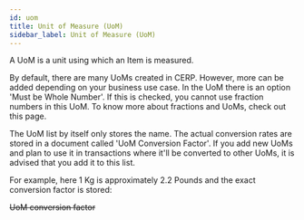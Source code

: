 ```yaml
---
id: uom
title: Unit of Measure (UoM)
sidebar_label: Unit of Measure (UoM)
---
```


A UoM is a unit using which an Item is measured.

By default, there are many UoMs created in CERP. However, more can be added depending on your business use case. In the UoM there is an option 'Must be Whole Number'. If this is checked, you cannot use fraction numbers in this UoM. To know more about fractions and UoMs, check out this page.

The UoM list by itself only stores the name. The actual conversion rates are stored in a document called 'UoM Conversion Factor'. If you add new UoMs and plan to use it in transactions where it'll be converted to other UoMs, it is advised that you add it to this list.

For example, here 1 Kg is approximately 2.2 Pounds and the exact conversion factor is stored:

~~UoM conversion factor~~
